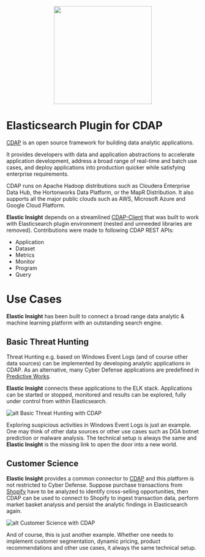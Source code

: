 <p align="center">
<img src="https://github.com/skrusche63/elastic-insight/blob/master/images/elastic-insight.svg" height="256px" width="256px"> 
</p>

# Elasticsearch Plugin for CDAP

[CDAP](https://cdap.io) is an open source framework for building data analytic applications.

It provides developers with data and application abstractions to accelerate application development, address a broad range of real-time and batch use cases, and deploy applications into production quicker while satisfying enterprise requirements.

CDAP runs on Apache Hadoop distributions such as Cloudera Enterprise Data Hub, the Hortonworks Data Platform, or the MapR Distribution. It also supports all the major public clouds such as AWS, Microsoft Azure and Google Cloud Platform.

**Elastic Insight** depends on a streamlined [CDAP-Client](https://github.com/skrusche63/elastic-client) that was built to work with Elasticsearch plugin environment (nested and unneeded libraries are removed). Contributions were made to following CDAP REST APIs:

* Application
* Dataset
* Metrics
* Monitor
* Program
* Query

# Use Cases

**Elastic Insight** has been built to connect a broad range data analytic & machine learning platform with an outstanding search engine.

## Basic Threat Hunting

Threat Hunting e.g. based on Windows Event Logs (and of course other data sources) can be implemented by developing analytic applications in CDAP. As an alternative, many Cyber Defense applications are predefined in [Predictive Works](https://predictiveworks.eu). 

**Elastic Insight** connects these applications to the ELK stack. Applications can be started or stopped, monitored and results can be explored, fully under control from within Elasticsearch. 

![alt Basic Threat Hunting with CDAP](https://github.com/skrusche63/elastic-insight/blob/master/images/threat-hunting.svg)

Exploring suspicious activities in Windows Event Logs is just an example. One may think of other data sources or other use cases such as DGA botnet prediction or malware analysis. The technical setup is always the same and **Elastic Insight** is the missing link to open the door into a new world.

## Customer Science

**Elastic Insight** provides a common connector to [CDAP](https://cdap.io) and this platform is not restricted to Cyber Defense. Suppose purchase transactions from [Shopify](https://shopify.com) have to be analyzed to identify cross-selling opportunities, then CDAP can be used to connect to Shopify to ingest transaction data, perform market basket analysis and persist the analytic findings in Elasticsearch again.

![alt Customer Science with CDAP](https://github.com/skrusche63/elastic-insight/blob/master/images/customer-science.svg)

And of course, this is just another example. Whether one needs to implement customer segmentation, dynamic pricing, product recommendations and other use cases, it always the same technical setup.  


